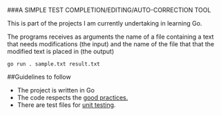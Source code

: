 ###A SIMPLE TEST COMPLETION/EDITING/AUTO-CORRECTION TOOL

This is part of the projects I am currently undertaking in learning Go.

The programs receives as arguments the name of a file containing a text that needs modifications (the input) and the name of the file that that the modified text is placed in (the output)

`go run . sample.txt result.txt`

##Guidelines to follow

- The project is written in Go
- The code respects the [good practices.](https://learn.zone01kisumu.ke/git/root/public/src/branch/master/subjects/good-practices/README.md)
- There are test files for [unit testing](https://go.dev/doc/tutorial/add-a-test).